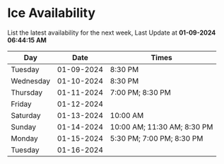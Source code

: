 # Ice Availability

List the latest availability for the next week, Last Update at **01-09-2024 06:44:15 AM**

| Day         | Date        | Times       |
| ----------- | ----------- | ----------- |
|Tuesday|01-09-2024|8:30 PM|
|Wednesday|01-10-2024|8:30 PM|
|Thursday|01-11-2024|7:00 PM; 8:30 PM|
|Friday|01-12-2024||
|Saturday|01-13-2024|10:00 AM|
|Sunday|01-14-2024|10:00 AM; 11:30 AM; 8:30 PM|
|Monday|01-15-2024|5:30 PM; 7:00 PM; 8:30 PM|
|Tuesday|01-16-2024||

